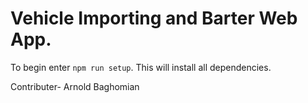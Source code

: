 # Vehicle Importing and Barter Web App.

To begin enter `npm run setup`.  This will install all dependencies.

Contributer- Arnold Baghomian



